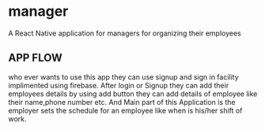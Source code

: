 # manager
A React Native application for managers for organizing their employees  

## APP FLOW
who ever wants to use this app they can use signup and sign in facility implimented using firebase.
After login or Signup they can add their employees details by using add button they can add details of employee like their name,phone number etc. And Main part of this Application is the employer sets the schedule for an employee like when is his/her shift of work.
